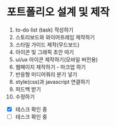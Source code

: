 # 포트폴리오 설계 및 제작
1. to-do list (task) 작성하기
2. 스토리보드와 와이어프레임 제작하기
3. 스타일 가이드 제작(무드보드)
4. 아이콘 및 그래픽 초안 따기
5. ui/ux 아이콘 제작하기(모바일 버전용)
6. 웹페이지 제작하기 - 마크업 하기
7. 반응형 미디어쿼리 분기 넣기
8. style(css)과 javascript 연결하기
9. 피드백 받기
10. 수정하기

- [x] 테스크 확인 중
- [ ] 테스크 확인 중
